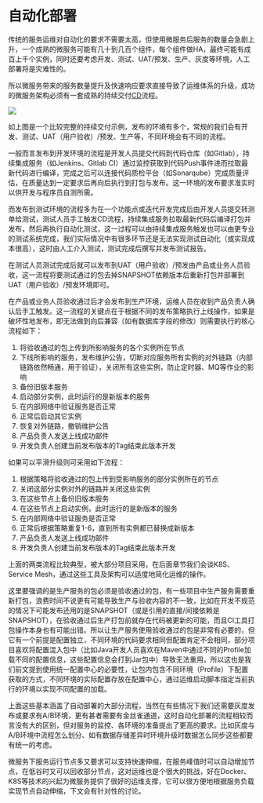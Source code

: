 # 自动化部署

传统的服务运维对自动化的要求不需要太高，但使用微服务后服务的数量会急剧上升，一个成熟的微服务可能有几十到几百个组件，每个组件做HA，最终可能有成百上千个实例，同时还要考虑开发、测试、UAT/预发、生产、灰度等环境，人工部署将是灾难性的。

所以微服务带来的服务数量提升及快速响应要求直接导致了运维体系的升级，成功的微服务架构必须有一套成熟的持续交付[CD](https://en.wikipedia.org/wiki/Continuous_delivery)流程。

![](https://raw.githubusercontent.com/gudaoxuri/Microservices-Architecture/master/resources/images/ms-cd1.png?sanitize=true)

如上图是一个比较完整的持续交付示例，发布的环境有多个，常规的我们会有开发、测试、UAT（用户验收）/预发、生产等，不同环境会有不同的流程。

一般而言发布到开发环境的流程是开发人员提交代码到代码仓库（如Gitlab），持续集成服务（如Jenkins、Gitlab CI）通过监控获取到代码Push事件进而拉取最新代码进行编译，完成之后可以连接代码质检平台（如Sonarqube）完成质量评估，在质量达到一定要求后再向后执行到打包与发布。这一环境的发布要求准实时以供开发与程序员自测所需。

而发布到测试环境的流程多为在一个功能点或迭代开发完成后由开发人员提交转测单给测试，测试人员手工触发CD流程，持续集成服务拉取最新代码后编译打包并发布，然后再执行自动化测试，这一过程可以由持续集成服务触发也可以由更专业的测试系统完成，我们实际情况中有很多环节还是无法实现测试自动化（或实现成本很高），这时由人工介入测试，测试完成后撰写并发布测试报告。

在测试人员测试完成后就可以发布到UAT（用户验收）/预发由产品或业务人员验收，这一流程将要测试通过的包去掉SNAPSHOT依赖版本后重新打包并部署到UAT（用户验收）/预发环境即可。

在产品或业务人员验收通过后才会发布到生产环境，运维人员在收到产品负责人确认后手工触发。这一流程的关键点在于根据不同的发布策略执行上线操作，如果是破坏性地发布，即无法做到向后兼容（如有数据库字段的修改）则需要执行的核心流程如下：

1. 将验收通过的包上传到所影响服务的各个实例所在节点
1. 下线所影响的服务，发布维护公告，切断对应服务所有实例的对外链路（内部链路依然畅通，用于验证），关闭所有这些实例，防止定时器、MQ等作业的影响
1. 备份旧版本服务
1. 启动部分实例，此时运行的是新版本的服务
1. 在内部网络中验证服务是否正常
1. 正常后启动其它实例
1. 恢复对外链路，撤销维护公告
1. 产品负责人发送上线成功邮件
1. 开发负责人创建当前发布版本的Tag结束此版本开发

如果可以平滑升级则可采用如下流程：

1. 根据策略将验收通过的包上传到受影响服务的部分实例所在的节点
1. 关闭这部分实例对外的链路并关闭这些实例
1. 在这些节点上备份旧版本服务
1. 在这些节点上启动实例，此时运行的是新版本的服务
1. 在内部网络中验证服务是否正常
1. 正常后根据策略重复1-6，直到所有实例都已替换成新版本
1. 产品负责人发送上线成功邮件
1. 开发负责人创建当前发布版本的Tag结束此版本开发

上面的两类流程比较典型，被大部分项目采用，在后面章节我们会谈K8S、Service Mesh，通过这些工具及架构可以适度地简化运维的操作。

这里要强调的是生产服务的包必须是验收通过的包，有一些项目中生产服务需要重新打包，浪费时间不说更有可能导致生产与验收内容的不一致，比如在开发不规范的情况下可能发布还用的是SNAPSHOT（或是引用的直接/间接依赖是SNAPSHOT），在验收通过后生产打包前就存在代码被更新的可能，而且CI工具打包操作本身也有可能出错。所以让生产服务使用验收通过的包是非常有必要的，但它有一个前提是配置独立，不同环境的代码要求相同但配置肯定不会相同，部分项目喜欢将配置混入包中（比如Java开发人员喜欢在Maven中通过不同的Profile加载不同的配置信息，这些配置信息会打到Jar包中）导致无法重用，所以这也是我们前文提到使用统一配置中心的必要性，让包内包含不同环境（Profile）下配置获取的方式，不同环境的实际配置存放在配置中心，通过运维启动脚本指定当前执行的环境以实现不同配置的加载。

上面这些基本涵盖了自动部署的大部分流程，当然在有些情况下我们还需要灰度发布或要求有A/B环境，更有甚者需要有金丝雀通道，这时自动化部署的流程相较而言没有大的区别，但对服务的监控、各环境的准备提出了更高的要求。比如灰度与A/B环境中流程怎么划分、如有数据存储差异时环境升级时数据怎么同步这些都要有统一的考虑。

微服务下服务运行节点多又要求可以支持快速伸缩，在服务峰值时可以自动增加节点，在低谷时又可以回收部分节点，这对运维也是个很大的挑战，好在Docker、K8S等技术的兴起为微服务提供了很好的运维支撑，它可以很方便地根据服务负载实现节点自动伸缩，下文会有针对性的讨论。

